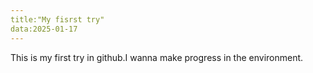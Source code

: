 ```yaml
---
title:"My fisrst try"
data:2025-01-17
---
```

  This is my first try in github.I wanna make progress in the environment.

